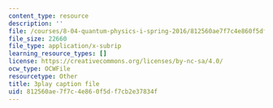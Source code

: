 ```yaml
---
content_type: resource
description: ''
file: /courses/8-04-quantum-physics-i-spring-2016/812560ae7f7c4e860f5df7cb2e37834f_KfbvrGt3MlI.srt
file_size: 22660
file_type: application/x-subrip
learning_resource_types: []
license: https://creativecommons.org/licenses/by-nc-sa/4.0/
ocw_type: OCWFile
resourcetype: Other
title: 3play caption file
uid: 812560ae-7f7c-4e86-0f5d-f7cb2e37834f
---
```

